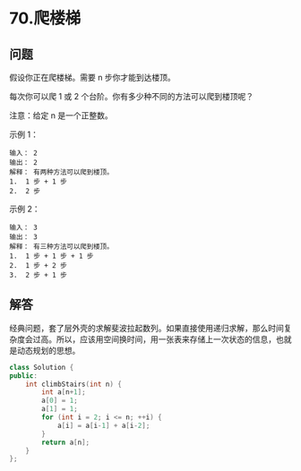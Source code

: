 # 70.爬楼梯

## 问题
假设你正在爬楼梯。需要 n 步你才能到达楼顶。

每次你可以爬 1 或 2 个台阶。你有多少种不同的方法可以爬到楼顶呢？

注意：给定 n 是一个正整数。

示例 1：
```
输入： 2
输出： 2
解释： 有两种方法可以爬到楼顶。
1.  1 步 + 1 步
2.  2 步
```

示例 2：
```
输入： 3
输出： 3
解释： 有三种方法可以爬到楼顶。
1.  1 步 + 1 步 + 1 步
2.  1 步 + 2 步
3.  2 步 + 1 步
```

## 解答
经典问题，套了层外壳的求解斐波拉起数列。如果直接使用递归求解，那么时间复杂度会过高。所以，应该用空间换时间，用一张表来存储上一次状态的信息，也就是动态规划的思想。

```C++
class Solution {
public:
    int climbStairs(int n) {
        int a[n+1];
        a[0] = 1;
        a[1] = 1;
        for (int i = 2; i <= n; ++i) {
            a[i] = a[i-1] + a[i-2];
        }
        return a[n];
    }
};
```
